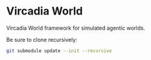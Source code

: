 # Vircadia World

Vircadia World framework for simulated agentic worlds.

Be sure to clone recursively:

```sh
git submodule update --init --recursive
```
